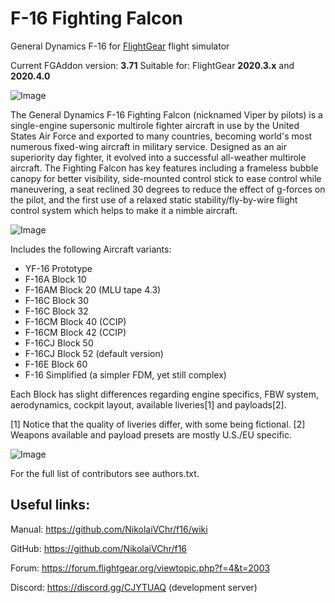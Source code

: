 # F-16 Fighting Falcon
General Dynamics F-16 for [FlightGear](http://www.flightgear.org) flight simulator

Current FGAddon version: **3.71**
Suitable for: FlightGear **2020.3.x** and **2020.4.0**

![Image](https://i.ibb.co/9p3PVJ3/fgfs-20220623070823.png)

The General Dynamics F-16 Fighting Falcon (nicknamed Viper by pilots) is a single-engine supersonic multirole fighter aircraft in use by the United States Air Force and exported to many countries, becoming world's most numerous fixed-wing aircraft in military service. Designed as an air superiority day fighter, it evolved into a successful all-weather multirole aircraft.
The Fighting Falcon has key features including a frameless bubble canopy for better visibility, side-mounted control stick to ease control while maneuvering, a seat reclined 30 degrees to reduce the effect of g-forces on the pilot, and the first use of a relaxed static stability/fly-by-wire flight control system which helps to make it a nimble aircraft.

![Image](https://i.ibb.co/3RwrW7N/fgfs-20220629181356.png)

Includes the following Aircraft variants:

- YF-16 Prototype
- F-16A Block 10
- F-16AM Block 20 (MLU tape 4.3)
- F-16C Block 30
- F-16C Block 32
- F-16CM Block 40 (CCIP)
- F-16CM Block 42 (CCIP)
- F-16CJ Block 50
- F-16CJ Block 52 (default version)
- F-16E Block 60
- F-16 Simplified (a simpler FDM, yet still complex)


Each Block has slight differences regarding engine specifics, FBW system, aerodynamics, cockpit layout, available liveries[1] and payloads[2].

[1] Notice that the quality of liveries differ, with some being fictional.
[2] Weapons available and payload presets are mostly U.S./EU specific.

![Image](https://i.ibb.co/X7mWV7D/fgfs-20200508202518.png)

For the full list of contributors see authors.txt.

Useful links:
-----------
Manual: https://github.com/NikolaiVChr/f16/wiki

GitHub: https://github.com/NikolaiVChr/f16

Forum: https://forum.flightgear.org/viewtopic.php?f=4&t=2003

Discord: https://discord.gg/CJYTUAQ (development server)
